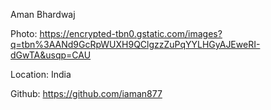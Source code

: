 Aman Bhardwaj

Photo: https://encrypted-tbn0.gstatic.com/images?q=tbn%3AANd9GcRpWUXH9QClgzzZuPqYYLHGyAJEweRI-dGwTA&usqp=CAU

Location: India 

Github: https://github.com/iaman877
